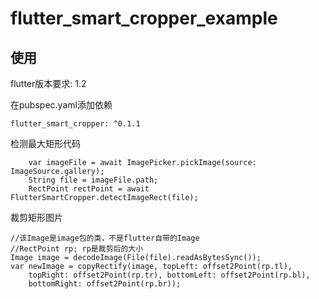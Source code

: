 # flutter_smart_cropper_example

## 使用
flutter版本要求: 1.2

在pubspec.yaml添加依赖

    flutter_smart_cropper: ^0.1.1

检测最大矩形代码
```
    var imageFile = await ImagePicker.pickImage(source: ImageSource.gallery);
    String file = imageFile.path;
    RectPoint rectPoint = await FlutterSmartCropper.detectImageRect(file);
```

裁剪矩形图片
```
//该Image是image包的类，不是flutter自带的Image
//RectPoint rp; rp是裁剪后的大小
Image image = decodeImage(File(file).readAsBytesSync());
var newImage = copyRectify(image, topLeft: offset2Point(rp.tl),
    topRight: offset2Point(rp.tr), bottomLeft: offset2Point(rp.bl),
    bottomRight: offset2Point(rp.br));
```